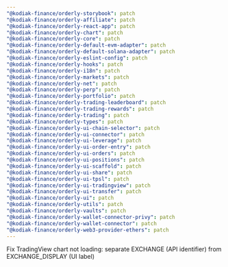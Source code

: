 ```yaml
---
"@kodiak-finance/orderly-storybook": patch
"@kodiak-finance/orderly-affiliate": patch
"@kodiak-finance/orderly-react-app": patch
"@kodiak-finance/orderly-chart": patch
"@kodiak-finance/orderly-core": patch
"@kodiak-finance/orderly-default-evm-adapter": patch
"@kodiak-finance/orderly-default-solana-adapter": patch
"@kodiak-finance/orderly-eslint-config": patch
"@kodiak-finance/orderly-hooks": patch
"@kodiak-finance/orderly-i18n": patch
"@kodiak-finance/orderly-markets": patch
"@kodiak-finance/orderly-net": patch
"@kodiak-finance/orderly-perp": patch
"@kodiak-finance/orderly-portfolio": patch
"@kodiak-finance/orderly-trading-leaderboard": patch
"@kodiak-finance/orderly-trading-rewards": patch
"@kodiak-finance/orderly-trading": patch
"@kodiak-finance/orderly-types": patch
"@kodiak-finance/orderly-ui-chain-selector": patch
"@kodiak-finance/orderly-ui-connector": patch
"@kodiak-finance/orderly-ui-leverage": patch
"@kodiak-finance/orderly-ui-order-entry": patch
"@kodiak-finance/orderly-ui-orders": patch
"@kodiak-finance/orderly-ui-positions": patch
"@kodiak-finance/orderly-ui-scaffold": patch
"@kodiak-finance/orderly-ui-share": patch
"@kodiak-finance/orderly-ui-tpsl": patch
"@kodiak-finance/orderly-ui-tradingview": patch
"@kodiak-finance/orderly-ui-transfer": patch
"@kodiak-finance/orderly-ui": patch
"@kodiak-finance/orderly-utils": patch
"@kodiak-finance/orderly-vaults": patch
"@kodiak-finance/orderly-wallet-connector-privy": patch
"@kodiak-finance/orderly-wallet-connector": patch
"@kodiak-finance/orderly-web3-provider-ethers": patch
---
```


Fix TradingView chart not loading: separate EXCHANGE (API identifier) from EXCHANGE_DISPLAY (UI label)
